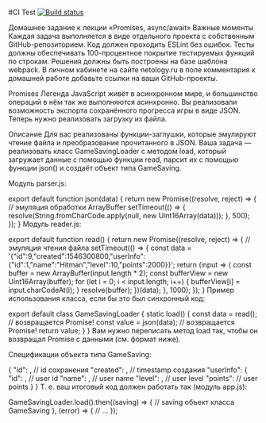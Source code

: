#CI Test
[![Build status](https://ci.appveyor.com/api/projects/status/tg1n2yh1b4kle5rc?svg=true)](https://ci.appveyor.com/project/Pro-Bloxa/ajs-10-promise)

Домашнее задание к лекции «Promises, async/await»
Важные моменты
Каждая задача выполняется в виде отдельного проекта с собственным GitHub-репозиторием.
Код должен проходить ESLint без ошибок.
Тесты должны обеспечивать 100-процентное покрытие тестируемых функций по строкам.
Решения должны быть построены на базе шаблона webpack.
В личном кабинете на сайте netology.ru в поле комментария к домашней работе добавьте ссылки на ваши GitHub-проекты.

Promises
Легенда
JavaScript живёт в асинхронном мире, и большинство операций в нём так же выполняются асинхронно. Вы реализовали возможность экспорта сохранённого прогресса игры в виде JSON. Теперь нужно реализовать загрузку из файла.

Описание
Для вас реализованы функции-заглушки, которые эмулируют чтение файла и преобразование прочитанного в JSON. Ваша задача — реализовать класс GameSavingLoader с методом load, который загружает данные с помощью функции read, парсит их с помощью функции json() и создаёт объект типа GameSaving.

Модуль parser.js:

export default function json(data) {
  return new Promise((resolve, reject) => {
    // эмуляция обработки ArrayBuffer
    setTimeout(() => {
      resolve(String.fromCharCode.apply(null, new Uint16Array(data)));
    }, 500);
  });
}
Модуль reader.js:

export default function read() {
  return new Promise((resolve, reject) => {
    // эмуляция чтения файла
    setTimeout(() => {
      const data = '{"id":9,"created":1546300800,"userInfo":{"id":1,"name":"Hitman","level":10,"points":2000}}';
      return (input => {
        const buffer = new ArrayBuffer(input.length * 2);
        const bufferView = new Uint16Array(buffer);
        for (let i = 0; i < input.length; i++) {
          bufferView[i] = input.charCodeAt(i);
        }
        resolve(buffer);
      })(data);
    }, 1000); 
  });
}
Пример использования класса, если бы это был синхронный код:

export default class GameSavingLoader {
  static load() {
    const data = read(); // возвращается Promise!
    const value = json(data); // возвращается Promise!
    return value;
  }
}
Вам нужно переписать метод load так, чтобы он возвращал Promise с данными (см. формат ниже).

Спецификации объекта типа GameSaving:

{
  "id": <number>, // id сохранения
  "created": <timestamp>, // timestamp создания
  "userInfo": {
    "id": <number>, // user id
    "name": <string>, // user name
    "level": <number>, // user level
    "points": <number> // user points
  }
}
Т. е. ваш итоговый код должен работать так (модуль app.js):

GameSavingLoader.load().then((saving) => {
  // saving объект класса GameSaving
}, (error) => {
  // ...
});

